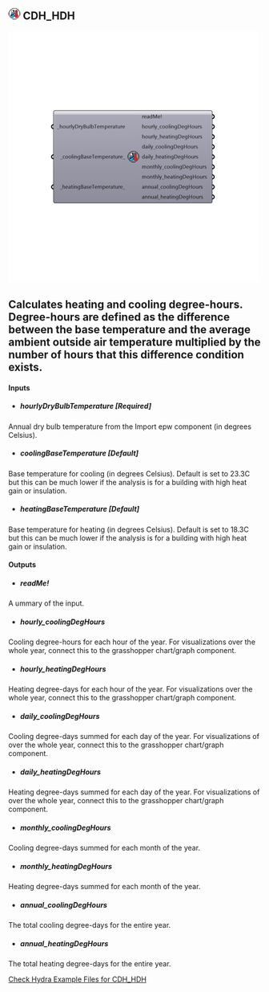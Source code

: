 ## ![](../../images/icons/CDH_HDH.png) CDH_HDH

![](../../images/500x500/CDH_HDH.png)

Calculates heating and cooling degree-hours.
 Degree-hours are defined as the difference between the base temperature and the average ambient outside air temperature multiplied by the number of hours that this difference condition exists.
 -
 

#### Inputs
* ##### hourlyDryBulbTemperature [Required]
Annual dry bulb temperature from the Import epw component (in degrees Celsius).
* ##### coolingBaseTemperature [Default]
Base temperature for cooling (in degrees Celsius). Default is set to 23.3C but this can be much lower if the analysis is for a building with high heat gain or insulation.
* ##### heatingBaseTemperature [Default]
Base temperature for heating (in degrees Celsius). Default is set to 18.3C but this can be much lower if the analysis is for a building with high heat gain or insulation.

#### Outputs
* ##### readMe!
A ummary of the input.
* ##### hourly_coolingDegHours
Cooling degree-hours for each hour of the year. For visualizations over the whole year, connect this to the grasshopper chart/graph component. 
* ##### hourly_heatingDegHours
Heating degree-days for each hour of the year. For visualizations over the whole year, connect this to the grasshopper chart/graph component. 
* ##### daily_coolingDegHours
Cooling degree-days summed for each day of the year. For visualizations of over the whole year, connect this to the grasshopper chart/graph component. 
* ##### daily_heatingDegHours
Heating degree-days summed for each day of the year. For visualizations of over the whole year, connect this to the grasshopper chart/graph component. 
* ##### monthly_coolingDegHours
Cooling degree-days summed for each month of the year.
* ##### monthly_heatingDegHours
Heating degree-days summed for each month of the year.
* ##### annual_coolingDegHours
The total cooling degree-days for the entire year.
* ##### annual_heatingDegHours
The total heating degree-days for the entire year.


[Check Hydra Example Files for CDH_HDH](https://hydrashare.github.io/hydra/index.html?keywords=Ladybug_CDH_HDH)